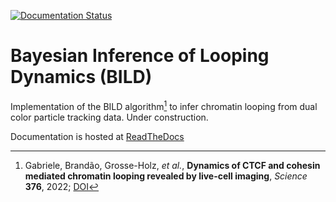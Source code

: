 [![Documentation Status](https://readthedocs.org/projects/bild/badge/?version=latest)](https://bild.readthedocs.io/en/latest/?badge=latest)

Bayesian Inference of Looping Dynamics (BILD)
=============================================

Implementation of the BILD algorithm[^1] to infer chromatin looping from dual
color particle tracking data. Under construction.

Documentation is hosted at [ReadTheDocs](https://bild.readthedocs.org/en/latest)

[^1]: Gabriele, Brandão, Grosse-Holz, _et al._, __Dynamics of CTCF and cohesin mediated chromatin looping revealed by live-cell imaging__, _Science_ __376__, 2022; [DOI](https://doi.org/10.1126/science.abn6583)
